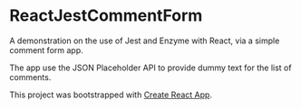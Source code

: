# ReactJestCommentForm

A demonstration on the use of Jest and Enzyme with React, via a simple comment form app.

The app use the JSON Placeholder API to provide dummy text for the list of comments.

This project was bootstrapped with [Create React App](https://github.com/facebookincubator/create-react-app).